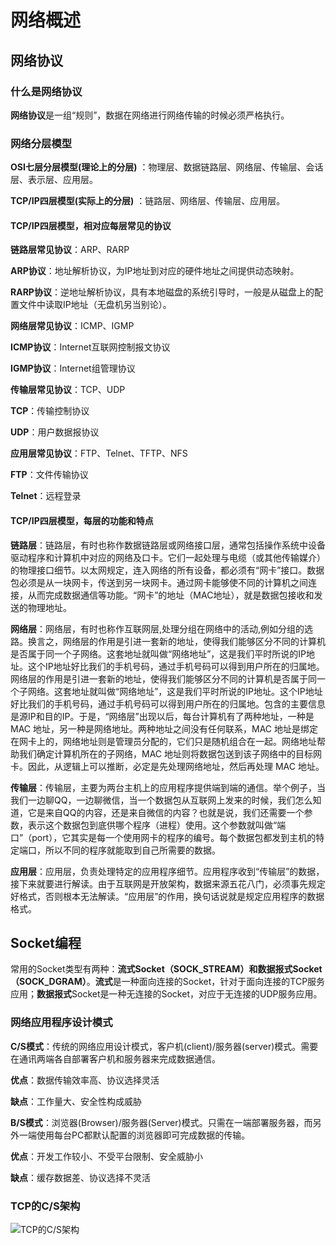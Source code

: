 # 网络概述

## 网络协议

### 什么是网络协议
**网络协议**是一组“规则”，数据在网络进行网络传输的时候必须严格执行。

### 网络分层模型

  **OSI七层分层模型(理论上的分层)** ：物理层、数据链路层、网络层、传输层、会话层、表示层、应用层。

  **TCP/IP四层模型(实际上的分层)** ：链路层、网络层、传输层、应用层。

#### TCP/IP四层模型，相对应每层常见的协议

   **链路层常见协议**：ARP、RARP

   **ARP协议**：地址解析协议，为IP地址到对应的硬件地址之间提供动态映射。
            
   **RARP协议**：逆地址解析协议，具有本地磁盘的系统引导时，一般是从磁盘上的配置文件中读取IP地址（无盘机另当别论）。

   **网络层常见协议**：ICMP、IGMP

   **ICMP协议**：Internet互联网控制报文协议

   **IGMP协议**：Internet组管理协议

   **传输层常见协议**：TCP、UDP
        
   **TCP**：传输控制协议

   **UDP**：用户数据报协议

   **应用层常见协议**：FTP、Telnet、TFTP、NFS

   **FTP**：文件传输协议

   **Telnet**：远程登录


#### TCP/IP四层模型，每层的功能和特点
    
   **链路层**：链路层，有时也称作数据链路层或网络接口层，通常包括操作系统中设备驱动程序和计算机中对应的网络及口卡。它们一起处理与电缆（或其他传输媒介）的物理接口细节。以太网规定，连入网络的所有设备，都必须有“网卡”接口。数据包必须是从一块网卡，传送到另一块网卡。通过网卡能够使不同的计算机之间连接，从而完成数据通信等功能。“网卡”的地址（MAC地址），就是数据包接收和发送的物理地址。

   **网络层**：网络层，有时也称作互联网层,处理分组在网络中的活动,例如分组的选路。换言之，网络层的作用是引进一套新的地址，使得我们能够区分不同的计算机是否属于同一个子网络。这套地址就叫做“网络地址”，这是我们平时所说的IP地址。这个IP地址好比我们的手机号码，通过手机号码可以得到用户所在的归属地。网络层的作用是引进一套新的地址，使得我们能够区分不同的计算机是否属于同一个子网络。这套地址就叫做“网络地址”，这是我们平时所说的IP地址。这个IP地址好比我们的手机号码，通过手机号码可以得到用户所在的归属地。包含的主要信息是源IP和目的IP。于是，“网络层”出现以后，每台计算机有了两种地址，一种是 MAC 地址，另一种是网络地址。两种地址之间没有任何联系，MAC 地址是绑定在网卡上的，网络地址则是管理员分配的，它们只是随机组合在一起。网络地址帮助我们确定计算机所在的子网络，MAC 地址则将数据包送到该子网络中的目标网卡。因此，从逻辑上可以推断，必定是先处理网络地址，然后再处理 MAC 地址。

   **传输层**：传输层，主要为两台主机上的应用程序提供端到端的通信。举个例子，当我们一边聊QQ，一边聊微信，当一个数据包从互联网上发来的时候，我们怎么知道，它是来自QQ的内容，还是来自微信的内容？也就是说，我们还需要一个参数，表示这个数据包到底供哪个程序（进程）使用。这个参数就叫做“端口”（port），它其实是每一个使用网卡的程序的编号。每个数据包都发到主机的特定端口，所以不同的程序就能取到自己所需要的数据。

   **应用层**：应用层，负责处理特定的应用程序细节。应用程序收到“传输层”的数据，接下来就要进行解读。由于互联网是开放架构，数据来源五花八门，必须事先规定好格式，否则根本无法解读。“应用层”的作用，换句话说就是规定应用程序的数据格式。

## Socket编程

   常用的Socket类型有两种：**流式Socket（SOCK_STREAM）**和**数据报式Socket（SOCK_DGRAM）**。**流式**是一种面向连接的Socket，针对于面向连接的TCP服务应用；**数据报式**Socket是一种无连接的Socket，对应于无连接的UDP服务应用。

### 网络应用程序设计模式

   **C/S模式**：传统的网络应用设计模式，客户机(client)/服务器(server)模式。需要在通讯两端各自部署客户机和服务器来完成数据通信。

   **优点**：数据传输效率高、协议选择灵活

   **缺点**：工作量大、安全性构成威胁

   **B/S模式**：浏览器(Browser)/服务器(Server)模式。只需在一端部署服务器，而另外一端使用每台PC都默认配置的浏览器即可完成数据的传输。
        
   **优点**：开发工作较小、不受平台限制、安全威胁小
    
   **缺点**：缓存数据差、协议选择不灵活

### TCP的C/S架构

   ![TCP的C/S架构](/home/alexbrucelu/桌面/Go-/GoWeb/u18WUM.png)




